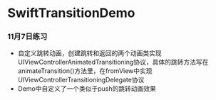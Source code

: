 # SwiftTransitionDemo
### 11月7日练习
* 自定义跳转动画，创建跳转和返回的两个动画类实现UIViewControllerAnimatedTransitioning协议，具体的跳转方法写在animateTransition()方法里，在fromView中实现UIViewControllerTransitioningDelegate协议
* Demo中自定义了一个类似于push的跳转动画效果
